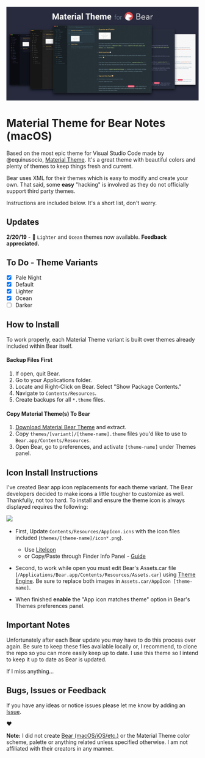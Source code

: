 ![Material Theme for Bear Screenshot](https://github.com/r3volution11/material-theme-bear-notes/raw/master/resources/material-bear-theme-hero.jpg)

# Material Theme for Bear Notes (macOS)

Based on the most epic theme for Visual Studio Code made by @equinusocio, [Material Theme](https://github.com/equinusocio/vsc-material-theme). It's a great theme with beautiful colors and plenty of themes to keep things fresh and current.

Bear uses XML for their themes which is easy to modify and create your own. That said, some **easy** "hacking" is involved as they do not officially support third party themes.

Instructions are included below. It's a short list, don't worry.

## Updates

**2/20/19** - 🌟 `Lighter` and `Ocean` themes now available. **Feedback appreciated.**

## To Do - Theme Variants

- [x] Pale Night
- [x] Default
- [x] Lighter 
- [x] Ocean
- [ ] Darker

## How to Install

To work properly, each Material Theme variant is built over themes already included within Bear itself.

#### Backup Files First

1. If open, quit Bear.
2. Go to your Applications folder.
3. Locate and Right-Click on Bear. Select "Show Package Contents."
4. Navigate to `Contents/Resources`.
5. Create backups for all `*.theme` files.

#### Copy Material Theme(s) To Bear

1. [Download Material Bear Theme](https://github.com/r3volution11/material-theme-bear-notes/archive/master.zip) and extract.
2. Copy `themes/[variant]/[theme-name].theme` files you'd like to use to `Bear.app/Contents/Resources`.
3. Open Bear, go to preferences, and activate `[theme-name]` under Themes panel.

## Icon Install Instructions

I've created Bear app icon replacements for each theme variant. The Bear developers decided to make icons a little tougher to customize as well. Thankfully, not too hard. To install and ensure the theme icon is always displayed requires the following:

<img src="http://r3v.in/W1qTze/dock-icon-2x.png" width="100">

- First, Update `Contents/Resources/AppIcon.icns` with the icon files included (`themes/[theme-name]/icon*.png`).
  - Use [LiteIcon](https://freemacsoft.net/liteicon/)
  - or Copy/Paste through Finder Info Panel - [Guide](http://osxdaily.com/2013/06/04/change-icon-mac/)

- Second, to work while open you must edit Bear's Assets.car file (`/Applications/Bear.app/Contents/Resources/Assets.car`) using [Theme Engine](https://github.com/alexzielenski/ThemeEngine). Be sure to replace both images in `Assets.car/AppIcon [theme-name]`.
- When finished **enable** the "App icon matches theme" option in Bear's Themes preferences panel.

## Important Notes

Unfortunately after each Bear update you may have to do this process over again. Be sure to keep these files available locally or, I recommend, to clone the repo so you can more easily keep up to date. I use this theme so I intend to keep it up to date as Bear is updated.

If I miss anything...

## Bugs, Issues or Feedback

If you have any ideas or notice issues please let me know by adding an [Issue](https://github.com/r3volution11/bear-theme-material-palenight/issues).

❤️


**Note:** I did not create [Bear (macOS/iOS/etc.)](https://bear.app) or the Material Theme color scheme, palette or anything related unless specified otherwise. I am not affiliated with their creators in any manner.
